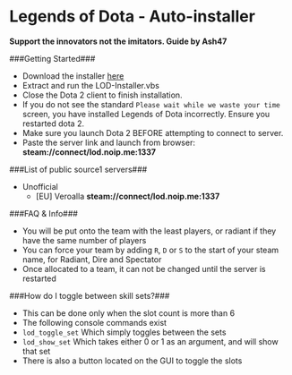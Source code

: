 Legends of Dota - Auto-installer
=====

**Support the innovators not the imitators. Guide by Ash47**

###Getting Started###
 - Download the installer [here](https://github.com/Veroalla/LOD-Auto-Installer/blob/master/LOD%20Auto.zip?raw=true)
 - Extract and run the LOD-Installer.vbs
 - Close the Dota 2 client to finish installation.
 - If you do not see the standard `Please wait while we waste your time` screen, you have installed Legends of Dota incorrectly. Ensure you restarted dota 2.
 - Make sure you launch Dota 2 BEFORE attempting to connect to server.
 - Paste the server link and launch from browser: **steam://connect/lod.noip.me:1337**

###List of public source1 servers###
- Unofficial
  - [EU] Veroalla **steam://connect/lod.noip.me:1337**

###FAQ & Info###
 - You will be put onto the team with the least players, or radiant if they have the same number of players
 - You can force your team by adding `R`, `D` or `S` to the start of your steam name, for Radiant, Dire and Spectator
 - Once allocated to a team, it can not be changed until the server is restarted

###How do I toggle between skill sets?###
 - This can be done only when the slot count is more than 6
 - The following console commands exist
  - `lod_toggle_set` Which simply toggles between the sets
  - `lod_show_set` Which takes either 0 or 1 as an argument, and will show that set
 - There is also a button located on the GUI to toggle the slots
